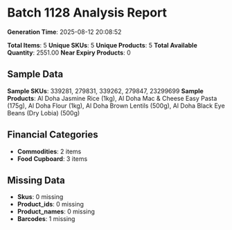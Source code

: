 # Batch 1128 Analysis Report

**Generation Time**: 2025-08-12 20:08:52

**Total Items**: 5
**Unique SKUs**: 5
**Unique Products**: 5
**Total Available Quantity**: 2551.00
**Near Expiry Products**: 0

## Sample Data
**Sample SKUs**: 339281, 279831, 339262, 279847, 23299699
**Sample Products**: Al Doha Jasmine Rice (1kg), Al Doha Mac & Cheese Easy Pasta (175g), Al Doha Flour (1kg), Al Doha Brown Lentils (500g), Al Doha Black Eye Beans (Dry Lobia) (500g)

## Financial Categories
- **Commodities**: 2 items
- **Food Cupboard**: 3 items

## Missing Data
- **Skus**: 0 missing
- **Product_ids**: 0 missing
- **Product_names**: 0 missing
- **Barcodes**: 1 missing
